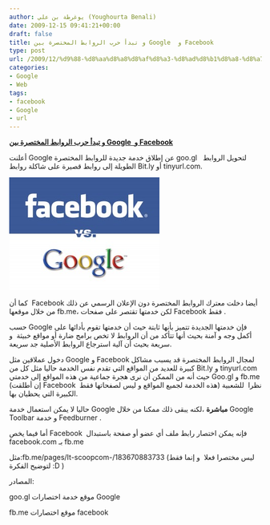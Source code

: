 ```yaml
---
author: يوغرطة بن علي (Youghourta Benali)
date: 2009-12-15 09:41:21+00:00
draft: false
title: و تبدأ حرب الروابط المختصرة بين Google  و Facebook
type: post
url: /2009/12/%d9%88-%d8%aa%d8%a8%d8%af%d8%a3-%d8%ad%d8%b1%d8%a8-%d8%a7%d9%84%d8%b1%d9%88%d8%a7%d8%a8%d8%b7-%d8%a7%d9%84%d9%85%d8%ae%d8%aa%d8%b5%d8%b1%d8%a9-%d8%a8%d9%8a%d9%86-google-%d9%88-facebook/
categories:
- Google
- Web
tags:
- facebook
- Google
- url
---
```


[**و تبدأ حرب الروابط المختصرة بين Google  و Facebook**](https://www.it-scoop.com/2009/12/%d9%88-%d8%aa%d8%a8%d8%af%d8%a3-%d8%ad%d8%b1%d8%a8-%d8%a7%d9%84%d8%b1%d9%88%d8%a7%d8%a8%d8%b7-%d8%a7%d9%84%d9%85%d8%ae%d8%aa%d8%b5%d8%b1%d8%a9-%d8%a8%d9%8a%d9%86-google-%d9%88-facebook/)



أعلنت Google عن إطلاق خدمة جديدة للروابط المختصرة goo.gl   لتحويل الروابط الطويلة إلى روابط قصيرة على شاكلة روابط Bit.ly أو tinyurl.com.

[![facebook_vs_google](facebook_vs_google-300x225.jpg)
](https://www.it-scoop.com/2009/12/%d9%88-%d8%aa%d8%a8%d8%af%d8%a3-%d8%ad%d8%b1%d8%a8-%d8%a7%d9%84%d8%b1%d9%88%d8%a7%d8%a8%d8%b7-%d8%a7%d9%84%d9%85%d8%ae%d8%aa%d8%b5%d8%b1%d8%a9-%d8%a8%d9%8a%d9%86-google-%d9%88-facebook/)

كما أن  Facebook أيضا دخلت معترك الروابط المختصرة دون الإعلان الرسمي عن ذلك من خلال موقعها fb.me، لكن خدمتها تقتصر على صفحات Facebook فقط .

حسب Google فإن خدمتها الجديدة تتميز بأنها ثابتة حيث أن خدمتها تقوم بأدائها على أكمل وجه و آمنة بحيث أنها تتأكد من أن الروابط لا تخص برامج ضارة أو مواقع خبيثة  و سريعة بحيث أن آلية استرجاع الروابط الأصلية جد سريعة.

دخول عملاقين مثل Google و Facebook لمجال الروابط المختصرة قد يسبب مشاكل كبيرة للعديد من المواقع التي تقدم نفس الخدمة حاليا مثل كل من Bit.ly و tinyurl.com حيث أنه من الممكن أن نرى هجرة جماعية من هذه المواقع إلى خدمتي Goo.gl و fb.me (إن أطلقت Facebook  هذه الخدمة لجميع المواقع و ليس لصفحاتها فقط) نظرا  للشعبية الكبيرة التي يحظيان بها.

حاليا لا يمكن استعمال خدمة Google **مباشرة** ،لكنه يبقى ذلك ممكنا من خلال Google Toolbar و خدمة Feedburner .

أما فيما يخص Facebook  فإنه يمكن اختصار رابط ملف أي عضو أو صفحة باستبدال facebook.com بـ fb.me

مثل:fb.me/pages/It-scoopcom-/183670883733 (ليس مختصرا فعلا  و إنما فقط لتوضيح الفكرة :D )

المصادر:

goo.gl موقع خدمة اختصارات Google

fb.me موقع اختصارات facebook
